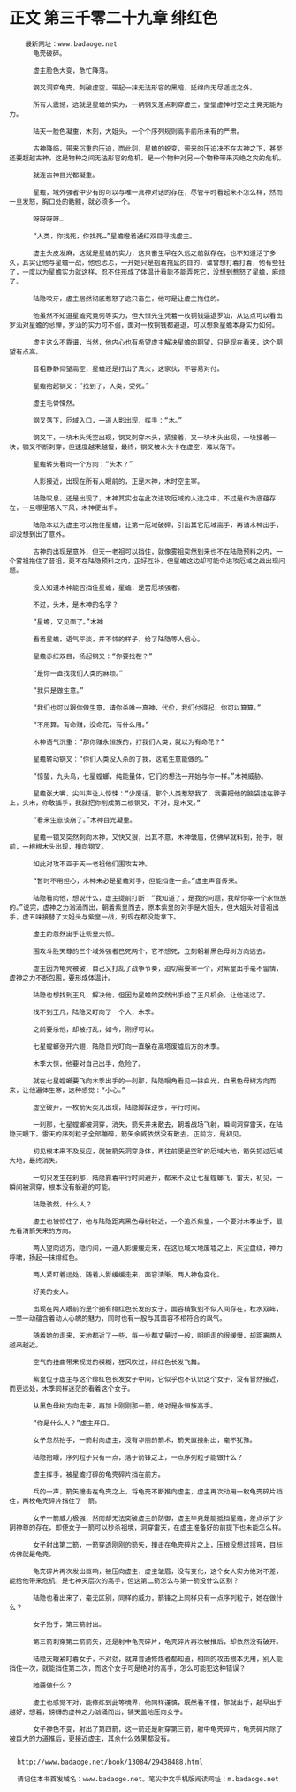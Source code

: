 # 正文 第三千零二十九章 绯红色
        最新网址：www.badaoge.net
          龟壳破碎。
      
          虚主脸色大变，急忙降落。
      
          钢叉洞穿龟壳，刺破虚空，带起一抹无法形容的黑暗，延绵向无尽遥远之外。
      
          所有人震撼，这就是星蟾的实力，一柄钢叉差点刺穿虚主，堂堂虚神时空之主竟无能为力。
      
          陆天一脸色凝重，木刻，大姐头，一个个序列规则高手前所未有的严肃。
      
          古神降临，带来沉重的压迫，而此刻，星蟾的蜕变，带来的压迫决不在古神之下，甚至还要超越古神，这是物种之间无法形容的危机，是一个物种对另一个物种带来灭绝之灾的危机。
      
          就连古神目光都凝重。
      
          星蟾，域外强者中少有的可以与唯一真神对话的存在，尽管平时看起来不怎么样，然而一旦发怒，胸口处的骷髅，就必须多一个。
      
          呀呀呀呀…
      
          “人类，你找死，你找死…”星蟾瞪着通红双目寻找虚主。
      
          虚主头皮发麻，这就是星蟾的实力，这只畜生早在久远之前就存在，也不知道活了多久，其实让他与星蟾一战，他也忐忑，一开始只是抱着拖延的目的，谁曾想打着打着，他有些狂了，一度以为星蟾实力就这样，忍不住形成了体温计看能不能弄死它，没想到惹怒了星蟾，麻烦了。
      
          陆隐咬牙，虚主居然彻底惹怒了这只畜生，他可是让虚主拖住的。
      
          他虽然不知道星蟾究竟何等实力，但大恒先生凭着一枚铜钱逼退罗汕，从这点可以看出罗汕对星蟾的忌惮，罗汕的实力可不弱，面对一枚铜钱都避退，可以想象星蟾本身实力如何。
      
          虚主这么不靠谱，当然，他内心也有希望虚主解决星蟾的期望，只是现在看来，这个期望有点高。
      
          昔祖静静仰望高空，星蟾还是打出了真火，这家伙，不容易对付。
      
          星蟾抬起钢叉：“找到了，人类，受死。”
      
          虚主毛骨悚然。
      
          钢叉落下，厄域入口，一道人影出现，挥手：“木。”
      
          钢叉下，一块木头凭空出现，钢叉刺穿木头，紧接着，又一块木头出现，一块接着一块，钢叉不断刺穿，但速度越来越慢，最终，钢叉被木头卡在虚空，难以落下。
      
          星蟾转头看向一个方向：“头木？”
      
          人影接近，出现在所有人眼前的，正是木神，木时空主宰。
      
          陆隐叹息，还是出现了，木神其实也在此次进攻厄域的人选之中，不过是作为底蕴存在，一旦哪里落入下风，木神便出手。
      
          陆隐本以为虚主可以拖住星蟾，让第一厄域破碎，引出其它厄域高手，再请木神出手，却没想到出了意外。
      
          古神的出现是意外，但天一老祖可以挡住，就像雾祖突然到来也不在陆隐预料之内，一个雾祖拖住了昔祖，更不在陆隐预料之内，正好互补，但星蟾这边却可能令进攻厄域之战出现问题。
      
          没人知道木神能否挡住星蟾，星蟾，是苦厄境强者。
      
          不过，头木，是木神的名字？
      
          “星蟾，又见面了。”木神
      
          看着星蟾，语气平淡，并不怵的样子，给了陆隐等人信心。
      
          星蟾赤红双目，扬起钢叉：“你要找茬？”
      
          “是你一直找我们人类的麻烦。”
      
          “我只是做生意。”
      
          “我们也可以跟你做生意，请你杀唯一真神，代价，我们付得起，你可以算算。”
      
          “不用算，有命赚，没命花，有什么用。”
      
          木神语气沉重：“那你赚永恒族的，打我们人类，就以为有命花？”
      
          星蟾转动钢叉：“你们人类没人杀的了我，这笔生意能做的。”
      
          “惊蛰，九头鸟，七星螳螂，纯能量体，它们的想法一开始与你一样。”木神威胁。
      
          星蟾张大嘴，尖叫声让人惊悚：“少废话，那个人类惹怒我了，我要把他的脑袋挂在脖子上，头木，你敢插手，我就把你削成第二根钢叉，不对，是木叉。”
      
          “看来生意谈崩了。”木神目光凝重。
      
          星蟾一钢叉突然刺向木神，又快又狠，出其不意，木神皱眉，仿佛早就料到，抬手，眼前，一根根木头出现，撞向钢叉。
      
          如此对攻不亚于天一老祖他们围攻古神。
      
          “暂时不用担心，木神未必是星蟾对手，但能挡住一会。”虚主声音传来。
      
          陆隐看向他，想说什么，虚主提前打断：“我知道了，是我的问题，我帮你宰一个永恒族的。”说完，虚神之力汹涌而出，朝着紫皇而去，原本紫皇的对手是大姐头，但大姐头对昔祖出手，虚五味接替了大姐头与紫皇一战，到现在都没能拿下。
      
          虚主的忽然出手让紫皇大惊。
      
          围攻斗胜天尊的三个域外强者已死两个，它不想死，立刻朝着黑色母树方向逃去。
      
          虚主因为龟壳被破，自己又打乱了战争节奏，迫切需要宰一个，对紫皇出手毫不留情，虚神之力不断包围，要形成体温计。
      
          陆隐也想找到王凡，解决他，但因为星蟾的突然出手给了王凡机会，让他逃远了。
      
          找不到王凡，陆隐又盯向了一个人，木季。
      
          之前要杀他，却被打乱，如今，刚好可以。
      
          七星螳螂张开六翅，陆隐目光盯向一直躲在高塔废墟后方的木季。
      
          木季大惊，他要对自己出手，危险了。
      
          就在七星螳螂要飞向木季出手的一刹那，陆隐眼角看见一抹白光，自黑色母树方向而来，让他遍体生寒，这种感觉：“小心。”
      
          虚空破开，一枚箭矢突兀出现，陆隐脚踩逆步，平行时间。
      
          一刹那，七星螳螂被洞穿，消失，箭矢并未散去，朝着战场飞射，瞬间洞穿雷天，在陆隐天眼下，雷天的序列粒子全部蹦碎，箭矢余威依然没有散去，正前方，是初见。
      
          初见根本来不及反应，就被箭矢洞穿身体，再往前便是空旷的厄域大地，箭矢掠过厄域大地，最终消失。
      
          一切只发生在刹那，陆隐靠着平行时间避开，都来不及让七星螳螂飞，雷天，初见，一瞬间被洞穿，根本没有躲避的可能。
      
          陆隐骇然，什么人？
      
          虚主也被惊住了，他与陆隐距离黑色母树较近，一个追杀紫皇，一个要对木季出手，最先看清箭矢来的方向。
      
          两人望向远方，隐约间，一道人影缓缓走来，在这厄域大地废墟之上，灰尘盘绕，神力呼啸，扬起一抹绯红色。
      
          两人紧盯着远处，随着人影缓缓走来，面容清晰，两人神色变化。
      
          好美的女人。
      
          出现在两人眼前的是个拥有绯红色长发的女子，面容精致到不似人间存在，秋水双眸，一举一动蕴含着动人心魄的魅力，同时也有一股与其面容不相符合的飒气。
      
          随着她的走来，天地都近了一些，每一步都丈量过一般，明明走的很缓慢，却距离两人越来越近。
      
          空气的扭曲带来视觉的模糊，狂风吹过，绯红色长发飞舞。
      
          紫皇位于虚主与这个绯红色长发女子中间，它似乎也不认识这个女子，没有冒然接近，而更远处，木季同样迷茫的看着这个女子。
      
          从黑色母树方向走来，再加上刚刚那一箭，绝对是永恒族高手。
      
          “你是什么人？”虚主开口。
      
          女子忽然抬手，一箭射向虚主，没有华丽的箭术，箭矢直接射出，毫不犹豫。
      
          陆隐抬眼，序列粒子只有一点，落于箭锋之上，一点序列粒子能做什么？
      
          虚主挥手，被星蟾打碎的龟壳碎片挡在前方。
      
          乓的一声，箭矢撞击在龟壳之上，将龟壳不断推向虚主，虚主再次动用一枚龟壳碎片挡住，两枚龟壳碎片挡住了一箭。
      
          女子一箭威力极强，然而却无法突破虚主的防御，虚主毕竟是能抵挡星蟾，差点杀了少阴神尊的存在，即便女子一箭可以秒杀祖境，洞穿雷天，在虚主准备好的前提下也未能怎么样。
      
          女子射出第二箭，一箭穿透刚刚的箭矢，撞击在龟壳碎片之上，压根没想过拐弯，目标仿佛就是龟壳。
      
          龟壳碎片再次发出巨响，被压向虚主，虚主皱眉，没有变化，这个女人实力绝对不差，能给他带来危机，是七神天层次的高手，但这第二箭怎么与第一箭没什么区别？
      
          陆隐也看出来了，毫无区别，同样的威力，箭锋之上同样只有一点序列粒子，她在做什么？
      
          女子抬手，第三箭射出。
      
          第三箭刺穿第二箭箭矢，还是射中龟壳碎片，龟壳碎片再次被推后，却依然没有破开。
      
          陆隐天眼紧盯着女子，不对劲，就算普通修炼者都知道，相同的攻击根本无用，别人能挡住一次，就能挡住第二次，而这个女子可是绝对的高手，怎么可能犯这种错误？
      
          她要做什么？
      
          虚主也感觉不对，能修炼到此等境界，他同样谨慎，既然看不懂，那就出手，越早出手越好，想着，磅礴的虚神之力汹涌而出，铺天盖地压向女子。
      
          女子神色不变，射出了第四箭，这一箭还是射穿第三箭，射中龟壳碎片，龟壳碎片除了被巨大的力道推后，更接近虚主，其余什么效果都没有。
      
      
      http://www.badaoge.net/book/13084/29438488.html
      
      请记住本书首发域名：www.badaoge.net。笔尖中文手机版阅读网址：m.badaoge.net